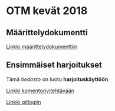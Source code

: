 ﻿# OTM kevät 2018

## Määrittelydokumentti

[Linkki määrittelydokumenttiin](https://github.com/jmaattanen/otm-harjoitustyo/blob/master/dokumentointi/maarittelydokumentti.md)

## Ensimmäiset harjoitukset

Tämä *tiedosto* on luotu **harjoituskäyttöön**.

[Linkki komentorivitehtävään](https://github.com/jmaattanen/otm-harjoitustyo/blob/master/laskarit/viikko1/komentorivi.txt)

[Linkki gitlogiin](https://github.com/jmaattanen/otm-harjoitustyo/blob/master/laskarit/viikko1/gitlog.txt)
